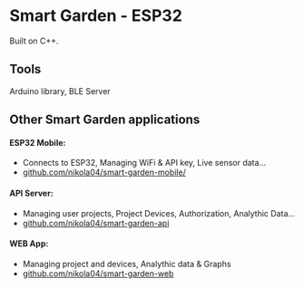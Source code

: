 # Smart Garden - ESP32

Built on C++.

## Tools
Arduino library, BLE Server

## Other Smart Garden applications

#### ESP32 Mobile:
  - Connects to ESP32, Managing WiFi & API key, Live sensor data...
  - [github.com/nikola04/smart-garden-mobile/](https://github.com/nikola04/smart-garden-mobile/)
    
#### API Server:
  - Managing user projects, Project Devices, Authorization, Analythic Data...
  - [github.com/nikola04/smart-garden-api](https://github.com/nikola04/smart-garden-api)

#### WEB App:
  - Managing project and devices, Analythic data & Graphs
  - [github.com/nikola04/smart-garden-web](https://github.com/nikola04/smart-garden-web)
